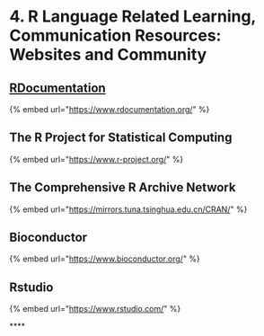 # 4. R Language Related Learning, Communication Resources: Websites and Community

## [RDocumentation](https://www.rdocumentation.org/)

{% embed url="https://www.rdocumentation.org/" %}



## The R Project for Statistical Computing

{% embed url="https://www.r-project.org/" %}

## The Comprehensive R Archive Network

{% embed url="https://mirrors.tuna.tsinghua.edu.cn/CRAN/" %}

## Bioconductor

{% embed url="https://www.bioconductor.org/" %}

## **Rstudio**

{% embed url="https://www.rstudio.com/" %}

\*\*\*\*

